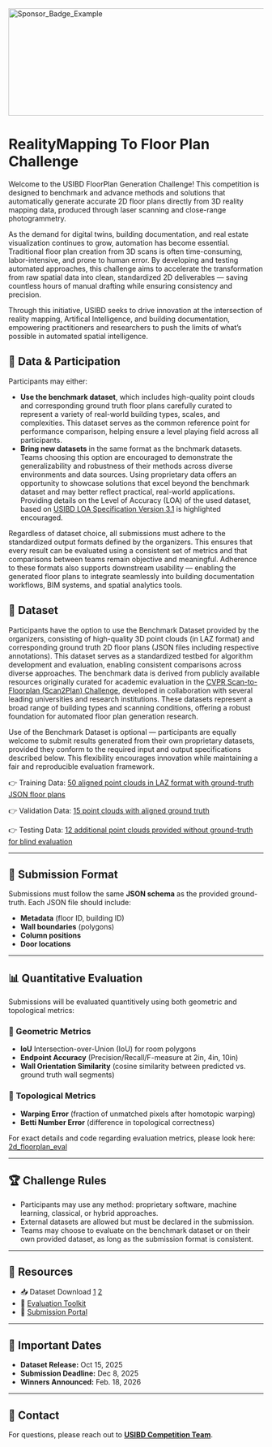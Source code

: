 <img width="604" height="212" alt="Sponsor_Badge_Example" src="https://github.com/user-attachments/assets/9321da98-07f7-4928-889e-8131af9993d0" />

# RealityMapping To Floor Plan Challenge  
Welcome to the USIBD FloorPlan Generation Challenge!
This competition is designed to benchmark and advance methods and solutions that automatically generate accurate 2D floor plans directly from 3D reality mapping data, produced through laser scanning and close-range photogrammetry.

As the demand for digital twins, building documentation, and real estate visualization continues to grow, automation has become essential. Traditional floor plan creation from 3D scans is often time-consuming, labor-intensive, and prone to human error. By developing and testing automated approaches, this challenge aims to accelerate the transformation from raw spatial data into clean, standardized 2D deliverables — saving countless hours of manual drafting while ensuring consistency and precision. 

Through this initiative, USIBD seeks to drive innovation at the intersection of reality mapping, Artifical Intelligence, and building documentation, empowering practitioners and researchers to push the limits of what’s possible in automated spatial intelligence.

## 📂 Data & Participation
Participants may either:
- **Use the benchmark dataset**, which includes high-quality point clouds and corresponding ground truth floor plans carefully curated to represent a variety of real-world building types, scales, and complexities. This dataset serves as the common reference point for performance comparison, helping ensure a level playing field across all participants.
- **Bring new datasets** in the same format as the bnchmark datasets. Teams choosing this option are encouraged to demonstrate the generalizability and robustness of their methods across diverse environments and data sources. Using proprietary data offers an opportunity to showcase solutions that excel beyond the benchmark dataset and may better reflect practical, real-world applications. Providing details on the Level of Accuracy (LOA) of the used dataset, based on [USIBD LOA Specification Version 3.1](https://usibd.org/level-of-accuracy/) is highlighted encouraged.

Regardless of dataset choice, all submissions must adhere to the standardized output formats defined by the organizers. This ensures that every result can be evaluated using a consistent set of metrics and that comparisons between teams remain objective and meaningful. Adherence to these formats also supports downstream usability — enabling the generated floor plans to integrate seamlessly into building documentation workflows, BIM systems, and spatial analytics tools.

## 📂 Dataset
Participants have the option to use the Benchmark Dataset provided by the organizers, consisting of high-quality 3D point clouds (in LAZ format) and corresponding ground truth 2D floor plans (JSON files including respective annotations). This dataset serves as a standardized testbed for algorithm development and evaluation, enabling consistent comparisons across diverse approaches. The benchmark data is derived from publicly available resources originally curated for academic evaluation in the [CVPR Scan-to-Floorplan (Scan2Plan) Challenge](https://github.com/GradientSpaces/cv4aec-challenge), developed in collaboration with several leading universities and research institutions. These datasets represent a broad range of building types and scanning conditions, offering a robust foundation for automated floor plan generation research.

Use of the Benchmark Dataset is optional — participants are equally welcome to submit results generated from their own proprietary datasets, provided they conform to the required input and output specifications described below. This flexibility encourages innovation while maintaining a fair and reproducible evaluation framework.

👉 Training Data: [50 aligned point clouds in LAZ format with ground-truth JSON floor plans](https://uofi.box.com/s/tbj6fpx4o3h8uzh9ycumfp50xjq4k959) 

👉 Validation Data: [15 point clouds with aligned ground truth](https://uofi.box.com/s/448iv4eehpbi1nxaacw0es5861aiah6j)

👉 Testing Data: [12 additional point clouds provided without ground-truth for blind evaluation](https://uofi.box.com/s/ebwvgy10hkp1a8fzm6ke5bl4u6ekytb3) 

---
## 📑 Submission Format  

Submissions must follow the same **JSON schema** as the provided ground-truth.  Each JSON file should include:  
- **Metadata** (floor ID, building ID)
- **Wall boundaries** (polygons)  
- **Column positions**
- **Door locations**  
 
---
## 📊 Quantitative Evaluation  
Submissions will be evaluated quantitively using both geometric and topological metrics:

### 🔹 Geometric Metrics  
- **IoU**  Intersection-over-Union (IoU) for room polygons
- **Endpoint Accuracy**  (Precision/Recall/F-measure at 2in, 4in, 10in)
- **Wall Orientation Similarity**  (cosine similarity between predicted vs. ground truth wall segments)

### 🔹 Topological Metrics  
- **Warping Error**   (fraction of unmatched pixels after homotopic warping)
- **Betti Number Error**  (difference in topological correctness)

For exact details and code regarding evaluation metrics, please look here: 
[2d_floorplan_eval](https://github.com/reconstruct/Scan2FloorPlan/tree/main/2d_floorplan_eval)

---
## 🏆 Challenge Rules  
- Participants may use any method: proprietary software, machine learning, classical, or hybrid approaches.
- External datasets are allowed but must be declared in the submission.
- Teams may choose to evaluate on the benchmark dataset or on their own provided dataset, as long as the submission format is consistent.

---
## 🔗 Resources  
- 📥 Dataset Download [1](https://uofi.box.com/s/ur2ieo3lbfsthk7h5hz0mdkx5439z23m)  [2](https://uofi.box.com/s/448iv4eehpbi1nxaacw0es5861aiah6j)
- 🧩 [Evaluation Toolkit](https://uofi.box.com/s/ebwvgy10hkp1a8fzm6ke5bl4u6ekytb3)  
- 🚀 [Submission Portal](https://uofi.app.box.com/f/9a6b181c229a4803bde32f8939edc0b2)  

---
## 📅 Important Dates  
- **Dataset Release:** Oct 15, 2025  
- **Submission Deadline:** Dec 8, 2025 
- **Winners Announced:** Feb. 18, 2026

---
## 📧 Contact  
For questions, please reach out to **[USIBD Competition Team](mani.golparvar@usbid.org)**.  
